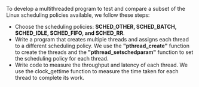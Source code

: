 To develop a multithreaded program to test and compare a subset of the Linux scheduling policies available, we follow these steps:

<ul>
  <li>Choose the scheduling policies: <b>SCHED_OTHER, SCHED_BATCH, SCHED_IDLE, SCHED_FIFO, and SCHED_RR</b>.</li>
  <li>Write a program that creates multiple threads and assigns each thread to a different scheduling policy. We use the <b>"pthread_create"</b> function to create the threads and the <b>"pthread_setschedparam"</b> function to set the scheduling policy for each thread.
</li>
  <li>Write code to measure the throughput and latency of each thread. We use the clock_gettime function to measure the time taken for each thread to complete its work.
</li>
</ul>

